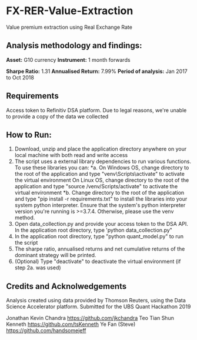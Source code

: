 # FX-RER-Value-Extraction
Value premium extraction using Real Exchange Rate

## Analysis methodology and findings:
**Asset:** G10 currency
**Instrument:** 1 month forwards

**Sharpe Ratio:** 1.31
**Annualised Return:** 7.99%
**Period of analysis:** Jan 2017 to Oct 2018

## Requirements
Access token to Refinitiv DSA platform. Due to legal reasons, we're unable to provide a copy of the data we collected

## How to Run:
1. Download, unzip and place the application directory anywhere on your local machine with both read and write access
1. The script uses a external library dependencies to run various functions. To use these libraries you can:
	*a. On Windows OS, change directory to the root of the application and type "venv\Scripts\activate" to activate the virtual environment
	   On Linux OS, change directory to the root of the application and type "source /venv/Scripts/activate" to activate the virtual environment
	*b. Change directory to the root of the application and type "pip install -r requirements.txt" to install the libraries into your system python interpreter. Ensure that the system's python interpreter version you're running is >=3.7.4. Otherwise, please use the venv method.
1. Open data_collection.py and provide your access token to the DSA API. In the application root directory, type 'python data_collection.py"
1. In the application root directory, type "python quant_model.py" to run the script
1. The sharpe ratio, annualised returns and net cumulative returns of the dominant strategy will be printed.
1. (Optional) Type "deactivate" to deactivate the virtual environment (if step 2a. was used)

## Credits and Acknolwedgements
Analysis created using data provided by Thomson Reuters, using the Data Science Accelerator platform.
Submitted for the UBS Quant Hackathon 2019

Jonathan Kevin Chandra https://github.com/jkchandra
Teo Tian Shun Kenneth https://github.com/tsKenneth
Ye Fan (Steve) https://github.com/handsomejeff
